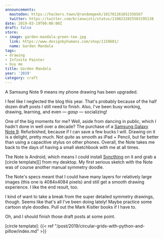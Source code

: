 ```yaml
---
announcements:
  mastodon: https://hackers.town/@randomgeek/101781261652356567
  twitter: https://twitter.com/brianwisti/status/1108232025503195138
date: 2019-03-19T00:00:00Z
draft: false
store:
- image: garden-mandala-green-tee.jpg
  link: https://www.designbyhumans.com/shop/1150601/
  name: Garden Mandala
tags:
- drawing
- Infinite Painter
- buy me
title: Garden Mandala
year: '2019'
category: craft
---
```


A Samsung Note 9 means my phone drawing has been upgraded.
<!-- TEASER_END -->

I feel like I neglected the blog this year. That's probably because of the half dozen draft posts I still need
to finish. Also, I've been busy working, drawing, learning, and even — *gasp* — socializing!

One of the big moments for me? Well, aside from dancing in public, which I hadn't done in well over a decade?
The purchase of a [Samsung Galaxy Note 9][]. Refurbished, because if I can save a few bucks I will. Drawing on
it is a delight, pretty much. Not *quite* as smooth as iPad + Pencil, but far better than using a capacitive
stylus on other phones. Overall, the Note takes me back to the days of having a small sketchbook with me at all times.

[Samsung Galaxy Note 9]: https://www.samsung.com/us/mobile/galaxy-note9/

The Note is Android, which means I could install [Syncthing][] on it and grab a [circle template][] from my
desktop. My first serious sketch with the Note was of course another manual symmetry doodle.

The Note's specs meant that I could have many layers for relatively large images (this one is 4084x4084
pixels) and still get a smooth drawing experience. I like the end result, too.

I kind of want to take a break from the super detailed symmetry drawings, though. Seems like that's all I've
been doing lately! Maybe practice some cartoon style doodles. Pull out the Mark Kistler books if I have to.

Oh, and I should finish those draft posts at some point.

[Syncthing]: https://syncthing.net/
[circle template]: {{< ref "/post/2019/circular-grids-with-python-and-pillow/index.md" >}}

